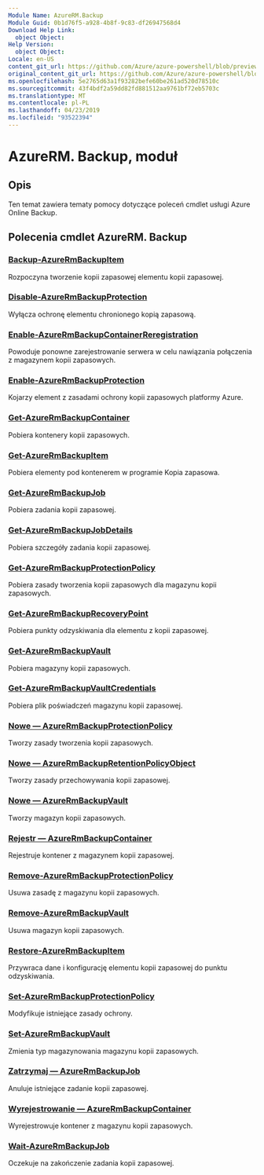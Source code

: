 ```yaml
---
Module Name: AzureRM.Backup
Module Guid: 0b1d76f5-a928-4b8f-9c83-df26947568d4
Download Help Link:
  object Object: 
Help Version:
  object Object: 
Locale: en-US
content_git_url: https://github.com/Azure/azure-powershell/blob/preview/src/ResourceManager/AzureBackup/Commands.AzureBackup/help/AzureRM.Backup.md
original_content_git_url: https://github.com/Azure/azure-powershell/blob/preview/src/ResourceManager/AzureBackup/Commands.AzureBackup/help/AzureRM.Backup.md
ms.openlocfilehash: 5e2765d63a1f93282befe60be261ad520d78510c
ms.sourcegitcommit: 43f4bdf2a59dd82fd881512aa9761bf72eb5703c
ms.translationtype: MT
ms.contentlocale: pl-PL
ms.lasthandoff: 04/23/2019
ms.locfileid: "93522394"
---
```

# AzureRM. Backup, moduł
## Opis
Ten temat zawiera tematy pomocy dotyczące poleceń cmdlet usługi Azure Online Backup.

## Polecenia cmdlet AzureRM. Backup
### [Backup-AzureRmBackupItem](Backup-AzureRmBackupItem.md)
Rozpoczyna tworzenie kopii zapasowej elementu kopii zapasowej.

### [Disable-AzureRmBackupProtection](Disable-AzureRmBackupProtection.md)
Wyłącza ochronę elementu chronionego kopią zapasową.

### [Enable-AzureRmBackupContainerReregistration](Enable-AzureRmBackupContainerReregistration.md)
Powoduje ponowne zarejestrowanie serwera w celu nawiązania połączenia z magazynem kopii zapasowych.

### [Enable-AzureRmBackupProtection](Enable-AzureRmBackupProtection.md)
Kojarzy element z zasadami ochrony kopii zapasowych platformy Azure.

### [Get-AzureRmBackupContainer](Get-AzureRmBackupContainer.md)
Pobiera kontenery kopii zapasowych.

### [Get-AzureRmBackupItem](Get-AzureRmBackupItem.md)
Pobiera elementy pod kontenerem w programie Kopia zapasowa.

### [Get-AzureRmBackupJob](Get-AzureRmBackupJob.md)
Pobiera zadania kopii zapasowej.

### [Get-AzureRmBackupJobDetails](Get-AzureRmBackupJobDetails.md)
Pobiera szczegóły zadania kopii zapasowej.

### [Get-AzureRmBackupProtectionPolicy](Get-AzureRmBackupProtectionPolicy.md)
Pobiera zasady tworzenia kopii zapasowych dla magazynu kopii zapasowych.

### [Get-AzureRmBackupRecoveryPoint](Get-AzureRmBackupRecoveryPoint.md)
Pobiera punkty odzyskiwania dla elementu z kopii zapasowej.

### [Get-AzureRmBackupVault](Get-AzureRmBackupVault.md)
Pobiera magazyny kopii zapasowych.

### [Get-AzureRmBackupVaultCredentials](Get-AzureRmBackupVaultCredentials.md)
Pobiera plik poświadczeń magazynu kopii zapasowej.

### [Nowe — AzureRmBackupProtectionPolicy](New-AzureRmBackupProtectionPolicy.md)
Tworzy zasady tworzenia kopii zapasowych.

### [Nowe — AzureRmBackupRetentionPolicyObject](New-AzureRmBackupRetentionPolicyObject.md)
Tworzy zasady przechowywania kopii zapasowej.

### [Nowe — AzureRmBackupVault](New-AzureRmBackupVault.md)
Tworzy magazyn kopii zapasowych.

### [Rejestr — AzureRmBackupContainer](Register-AzureRmBackupContainer.md)
Rejestruje kontener z magazynem kopii zapasowej.

### [Remove-AzureRmBackupProtectionPolicy](Remove-AzureRmBackupProtectionPolicy.md)
Usuwa zasadę z magazynu kopii zapasowych.

### [Remove-AzureRmBackupVault](Remove-AzureRmBackupVault.md)
Usuwa magazyn kopii zapasowych.

### [Restore-AzureRmBackupItem](Restore-AzureRmBackupItem.md)
Przywraca dane i konfigurację elementu kopii zapasowej do punktu odzyskiwania.

### [Set-AzureRmBackupProtectionPolicy](Set-AzureRmBackupProtectionPolicy.md)
Modyfikuje istniejące zasady ochrony.

### [Set-AzureRmBackupVault](Set-AzureRmBackupVault.md)
Zmienia typ magazynowania magazynu kopii zapasowych.

### [Zatrzymaj — AzureRmBackupJob](Stop-AzureRmBackupJob.md)
Anuluje istniejące zadanie kopii zapasowej.

### [Wyrejestrowanie — AzureRmBackupContainer](Unregister-AzureRmBackupContainer.md)
Wyrejestrowuje kontener z magazynu kopii zapasowych.

### [Wait-AzureRmBackupJob](Wait-AzureRmBackupJob.md)
Oczekuje na zakończenie zadania kopii zapasowej.

